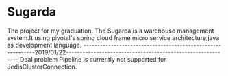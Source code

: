 # Sugarda
The project for my graduation.
The Sugarda is a warehouse management system.It using pivotal's spring cloud frame micro service architecture,java as development language.
------------------------------------------------------------2019/01/22------------------------------------------------------------
Deal problem Pipeline is currently not supported for JedisClusterConnection.
